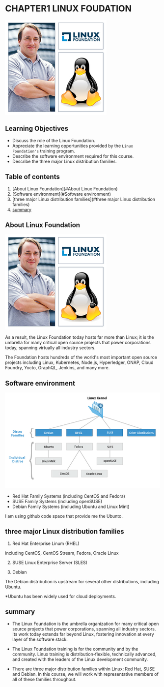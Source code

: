 # CHAPTER1 LINUX FOUDATION

![Alt text](images/LFS01_ch01_screen_04.jpg)

## Learning Objectives
- Discuss the role of the Linux Foundation.
- Appreciate the learning opportunities provided by the `Linux Foundation's` training program.
- Describe the software environment required for this course.
- Describe the three major Linux distribution families.

## Table of contents

1. [About Linux Foundation](#About Linux Foundation)
2. [Software environment](#Software environment)
3. [three major Linux distribution families](#three major Linux distribution families)
4. [summary](#summary)

## About Linux Foundation

![Alt text](images/linux2.jpg)

As a result, the Linux Foundation today hosts far more than Linux; 
it is the umbrella for many critical open source projects that power corporations today, spanning virtually all industry sectors.

The Foundation hosts hundreds of the world's most important open source projects including Linux, Kubernetes, Node.js, Hyperledger, ONAP, Cloud Foundry, Yocto, GraphQL, Jenkins, and many more.

## Software environment

![Alt text](images/linux_kernel.png)

- Red Hat Family Systems (including CentOS and Fedora)
- SUSE Family Systems (including openSUSE)
- Debian Family Systems (including Ubuntu and Linux Mint)

I am using github code space that provide me the Ubunto.

## three major Linux distribution families

1. Red Hat Enterprise Linum (RHEL)

including CentOS, CentOS Stream, Fedora, Oracle Linux

2. SUSE Linux Enterprise Server (SLES)

3. Debian

The Debian distribution is upstream for several other distributions, including Ubuntu.

*Ubuntu has been widely used for cloud deployments.

## summary

- The Linux Foundation is the umbrella organization for many critical open source projects that power corporations, spanning all industry sectors. Its work today extends far beyond Linux, fostering innovation at every layer of the software stack.

- The Linux Foundation training is for the community and by the community. Linux training is distribution-flexible, technically advanced, and created with the leaders of the Linux development community.

- There are three major distribution families within Linux: Red Hat, SUSE and Debian. In this course, we will work with representative members of all of these families throughout.
 